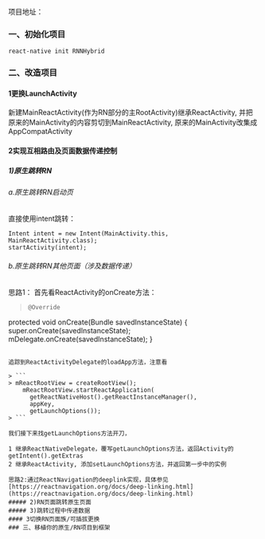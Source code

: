 项目地址：
### 一、初始化项目
```react-native init RNNHybrid```
### 二、改造项目
#### 1更换LaunchActivity
新建MainReactActivity(作为RN部分的主RootActivity)继承ReactActivity, 并把原来的MainActivity的内容剪切到MainReactActivity, 原来的MainActivity改集成AppCompatActivity
#### 2实现互相路由及页面数据传递控制
##### 1)原生跳转RN
###### a.原生跳转RN启动页
直接使用intent跳转：

```
Intent intent = new Intent(MainActivity.this, MainReactActivity.class);
startActivity(intent);
```
###### b.原生跳转RN其他页面（涉及数据传递）
思路1：
首先看ReactActivity的onCreate方法：

> ```
> @Override
  protected void onCreate(Bundle savedInstanceState) {
    super.onCreate(savedInstanceState);
    mDelegate.onCreate(savedInstanceState);
  }
```

追踪到ReactActivityDelegate的loadApp方法，注意看

> ```
> mReactRootView = createRootView();
    mReactRootView.startReactApplication(
      getReactNativeHost().getReactInstanceManager(),
      appKey,
      getLaunchOptions());
> ```

我们接下来找getLaunchOptions方法开刀，

1 继承ReactNativeDelegate，覆写getLaunchOptions方法，返回Activity的getIntent().getExtras
2 继承ReactActivity, 添加setLaunchOptions方法，并返回第一步中的实例

思路2:通过ReactNavigation的deeplink实现，具体参见[https://reactnavigation.org/docs/deep-linking.html](https://reactnavigation.org/docs/deep-linking.html)
##### 2)RN页面跳转原生页面
##### 3)跳转过程中传递数据
#### 3切换RN页面族/可插拔更换
### 三、移植你的原生/RN项目到框架
